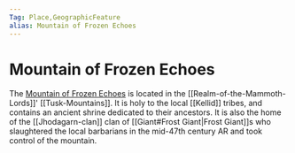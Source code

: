 ```yaml
---
Tag: Place,GeographicFeature
alias: Mountain of Frozen Echoes
---
```

# Mountain of Frozen Echoes
The [Mountain of Frozen Echoes](https://pathfinderwiki.com/wiki/Mountain_of_Frozen_Echoes) is located in the [[Realm-of-the-Mammoth-Lords]]' [[Tusk-Mountains]]. It is holy to the local [[Kellid]] tribes, and contains an ancient shrine dedicated to their ancestors. It is also the home of the [[Jhodagarn-clan]] clan of [[Giant#Frost Giant|Frost Giant]]s who slaughtered the local barbarians in the mid-47th century AR and took control of the mountain. 